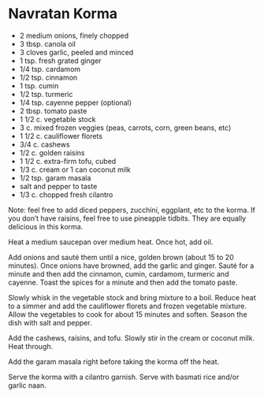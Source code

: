 # Navratan Korma

- 2 medium onions, finely chopped
- 3 tbsp. canola oil
- 3 cloves garlic, peeled and minced
- 1 tsp. fresh grated ginger
- 1/4 tsp. cardamom
- 1/2 tsp. cinnamon
- 1 tsp. cumin
- 1/2 tsp. turmeric
- 1/4 tsp. cayenne pepper (optional)
- 2 tbsp. tomato paste
- 1 1/2 c. vegetable stock
- 3 c. mixed frozen veggies (peas, carrots, corn, green beans, etc)
- 1 1/2 c. cauliflower florets
- 3/4 c. cashews
- 1/2 c. golden raisins
- 1 1/2 c. extra-firm tofu, cubed
- 1/3 c. cream or 1 can coconut milk
- 1/2 tsp. garam masala
- salt and pepper to taste
- 1/3 c. chopped fresh cilantro

Note: feel free to add diced peppers, zucchini, eggplant, etc to the korma. If
you don’t have raisins, feel free to use pineapple tidbits. They are equally
delicious in this korma.

Heat a medium saucepan over medium heat. Once hot, add oil.

Add onions and sauté them until a nice, golden brown (about 15 to 20 minutes).
Once onions have browned, add the garlic and ginger. Sauté for a minute and then
add the cinnamon, cumin, cardamom, turmeric and cayenne. Toast the spices for a
minute and then add the tomato paste.

Slowly whisk in the vegetable stock and bring mixture to a boil. Reduce heat to
a simmer and add the cauliflower florets and frozen vegetable mixture. Allow the
vegetables to cook for about 15 minutes and soften. Season the dish with salt
and pepper.

Add the cashews, raisins, and tofu. Slowly stir in the cream or coconut milk.
Heat through.

Add the garam masala right before taking the korma off the heat.

Serve the korma with a cilantro garnish. Serve with basmati rice and/or garlic
naan.
